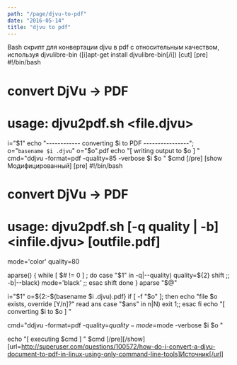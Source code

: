 ```yaml
---
path: "/page/djvu-to-pdf"
date: "2016-05-14"
title: "djvu to pdf"
---
```

Bash скрипт для конвертации djvu в pdf с относительным качеством, используя djvulibre-bin ([i]apt-get install djvulibre-bin[/i])
[cut]
[pre]
#!/bin/bash
# convert DjVu -> PDF
# usage:  djvu2pdf.sh  <file.djvu>
i="$1"
echo "------------ converting $i to PDF ----------------";
o="`basename $i .djvu`"
o="$o".pdf
echo "[ writing output to $o ] "
cmd="ddjvu -format=pdf -quality=85 -verbose $i $o "
$cmd
[/pre]
[show Модифицированный]
[pre]
#!/bin/bash
# convert DjVu -> PDF
# usage:  djvu2pdf.sh [-q quality | -b] <infile.djvu> [outfile.pdf]

mode='color'
quality=80

aparse() {
  while [ $# != 0 ] ; do
    case "$1" in
    -q|--quality)
      quality=${2}
      shift
      ;;
    -b|--black)
      mode='black'
      ;;
  esac
  shift
done
}
aparse "$@"

i="$1"
o=${2:-$(basename $i .djvu).pdf}
if [ -f  "$o" ]; then 
  echo "file $o exists, override [Y/n]?"
  read ans
  case "$ans" in 
   n|N) exit 1;;
  esac
fi
echo "[ converting $i to $o ] "

cmd="ddjvu -format=pdf -quality=$quality -mode=$mode -verbose $i $o "

echo "[ executing $cmd ] "
$cmd
[/pre][/show]
[url=http://superuser.com/questions/100572/how-do-i-convert-a-djvu-document-to-pdf-in-linux-using-only-command-line-tools]Источник[/url]
